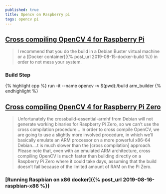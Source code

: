 ```yaml
---
published: true
title: Opencv on Raspberry pi
tags: opencv pi
---
```

## [Cross compiling OpenCV 4 for Raspberry Pi](https://solarianprogrammer.com/2018/12/18/cross-compile-opencv-raspberry-pi-raspbian/)

> I recommend that you do the build in a Debian Buster virtual machine or a [Docker container]({% post_url 2019-08-15-docker-build %}) in order to not mess your system.

### Build Step

{% highlight cpp %}
run -it --name opencv  -v $(pwd):/build arm_builder
{% endhighlight %}

## [Cross compiling OpenCV 4 for Raspberry Pi Zero](https://solarianprogrammer.com/2019/08/07/cross-compile-opencv-raspberry-pi-zero-raspbian/)

> Unfortunately the crossbuild-essential-armhf from Debian will not generate working binaries for Raspberry Pi Zero, so we can’t use the cross compilation procedure... In order to cross compile OpenCV, we are going to use a slightly more involved procedure, in which we’ll basically emulate an ARM processor on a more powerful x86-64 Debian....t is much slower than the [cross compilation] approach. Please note that, even with an emulated ARM architecture, cross compiling OpenCV is much faster than building directly on a Raspberry Pi Zero where it could take days, assuming that the build doesn’t fail because of the limited amount of RAM on the Pi Zero. 

### [Running Raspbian on x86 docker]({% post_url 2019-08-16-raspbian-x86 %})

